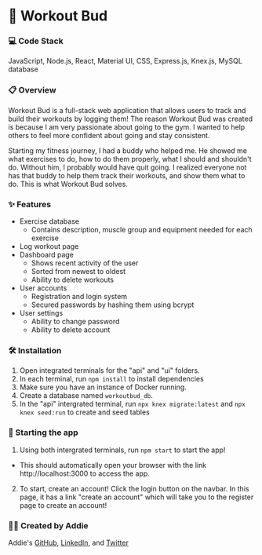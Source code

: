 # 💪 Workout Bud

### 💻 Code Stack
JavaScript, Node.js, React, Material UI, CSS, Express.js, Knex.js, MySQL database

### 📋 Overview
Workout Bud is a full-stack web application that allows users to track and build their workouts by logging them! The reason Workout Bud was created is because I am very passionate about going to the gym. I wanted to help others to feel more confident about going and stay consistent. 

Starting my fitness journey, I had a buddy who helped me. He showed me what exercises to do, how to do them properly, what I should and shouldn't do. Without him, I probably would have quit going. I realized everyone not has that buddy to help them track their workouts, and show them what to do. This is what Workout Bud solves. 

### ✨ Features
- Exercise database
  - Contains description, muscle group and equipment needed for each exercise
- Log workout page
- Dashboard page
  - Shows recent activity of the user
  - Sorted from newest to oldest
  - Ability to delete workouts
- User accounts
  - Registration and login system
  - Secured passwords by hashing them using bcrypt
- User settings
  - Ability to change password
  - Ability to delete account

### 🛠️ Installation
1. Open integrated terminals for the "api" and "ui" folders.
2. In each terminal, run `npm install` to install dependencies
3. Make sure you have an instance of Docker running.
4. Create a database named `workoutbud_db`. 
6. In the "api" intergrated terminal, run `npx knex migrate:latest` and `npx knex seed:run` to create and seed tables

### 🚀 Starting the app
1. Using both intergrated terminals, run `npm start` to start the app! 
  * This should automatically open your browser with the link http://localhost:3000 to access the app.

2. To start, create an account! Click the login button on the navbar. In this page, it has a link "create an account" which will take you to the register page to create an account!

### 👩‍💻 Created by Addie
Addie's [GitHub](https://github.com/im-addie), [LinkedIn](https://www.linkedin.com/in/apasok/), and [Twitter](https://twitter.com/addie8fud)

